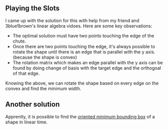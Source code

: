 ## Playing the Slots

I came up with the solution for this with help from my friend and 3blue1brown's linear algebra vidoes.
Here are some key observations:
  - The optimal solution must have two points touching the edge of the chute.
  - Once there are two points touching the edge, it's always possible to rotate the shape until there is an edge that is parallel with the y axis. (because the shape is convex)
  - The rotation matrix which makes an edge parallel with the y axis can be found by doing change of basis with the target edge and the orthogoal of that edge.

Knowing the above, we can rotate the shape based on every edge on the convex and find the minimum width.


## Another solution

Apprently, it is possible to find the [oriented minimum bounding box](https://en.wikipedia.org/wiki/Minimum_bounding_rectangle) of a shape in linear time.
